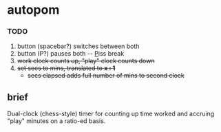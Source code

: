 # autopom

### TODO
1. button (spacebar?) switches between both
1. button (P?) pauses both -- <ins>P</ins>iss break
1. ~~work clock counts up, "play" clock counts down~~
1. ~~set secs to mins, translated to **x : 1**~~
    - ~~secs elapsed adds full number of mins to second clock~~

## brief
Dual-clock (chess-style) timer for counting up time worked and accruing "play" minutes on a ratio-ed basis.